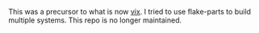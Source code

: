 This was a precursor to what is now [vix](https://github.com/vic/vix).
I tried to use flake-parts to build multiple systems. This repo is no longer maintained.
